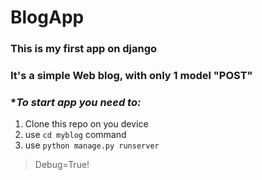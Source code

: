 # BlogApp
### This is my first app on django
### It's a simple Web blog, with only 1 model "POST"
### *_To start app you need to:_
1. Clone this repo on you device
2. use ```cd myblog``` command 
3. use ```python manage.py runserver```
>Debug=True!  
